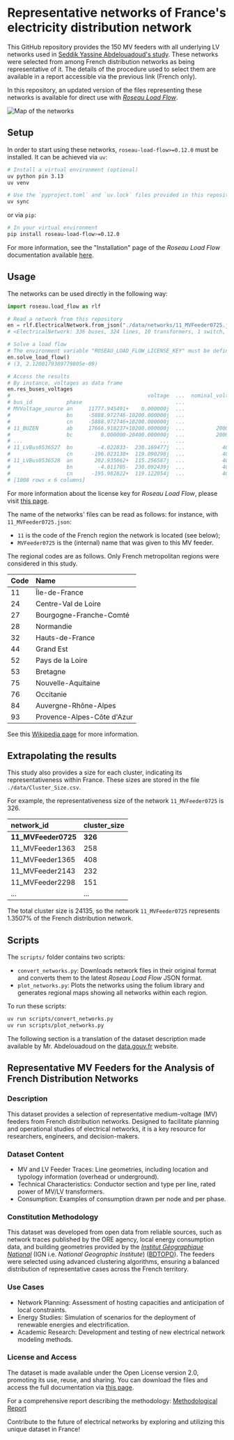 # Representative networks of France's electricity distribution network

This GitHub repository provides the 150 MV feeders with all underlying LV networks used in [Seddik Yassine
Abdelouadoud's study](https://www.data.gouv.fr/fr/datasets/departs-hta-representatifs-pour-lanalyse-des-reseaux-de-distribution-francais/).
These networks were selected from among French distribution networks as being representative of it. The details of
the procedure used to select them are available in a report accessible via the previous link (French only).

In this repository, an updated version of the files representing these networks is available for direct use with
[_Roseau Load Flow_](https://github.com/RoseauTechnologies/Roseau_Load_Flow).

![Map of the networks](Map.jpeg)

## Setup

In order to start using these networks, `roseau-load-flow>=0.12.0` must be installed. It can be achieved via `uv`:

```bash
# Install a virtual environment (optional)
uv python pin 3.13
uv venv

# Use the `pyproject.toml` and `uv.lock` files provided in this repository
uv sync
```

or via `pip`:

```bash
# In your virtual environment
pip install roseau-load-flow>=0.12.0
```

For more information, see the "Installation" page of the _Roseau Load Flow_ documentation available
[here](https://roseau-load-flow.roseautechnologies.com/en/stable/Installation.html).

## Usage

The networks can be used directly in the following way:

```python
import roseau.load_flow as rlf

# Read a network from this repository
en = rlf.ElectricalNetwork.from_json("./data/networks/11_MVFeeder0725.json")
# <ElectricalNetwork: 336 buses, 324 lines, 10 transformers, 1 switch, 626 loads, 1 source, 1 ground, 1 potential ref, 11 ground connections>

# Solve a load flow
# The environment variable "ROSEAU_LOAD_FLOW_LICENSE_KEY" must be defined in your environment
en.solve_load_flow()
# (3, 2.1200179389779805e-09)

# Access the results
# By instance, voltages as data frame
en.res_buses_voltages
#                                            voltage  ...  nominal_voltage
# bus_id           phase                              ...
# MVVoltage_source an     11777.945491+    0.000000j  ...              NaN
#                  bn     -5888.972746-10200.000000j  ...              NaN
#                  cn     -5888.972746+10200.000000j  ...              NaN
# 11_BUZEN         ab     17666.918237+10200.000000j  ...          20000.0
#                  bc         0.000000-20400.000000j  ...          20000.0
# ...                                            ...  ...              ...
# 11_LVBus0536527  bn        -4.022833-  230.169477j  ...            400.0
#                  cn      -196.023130+  119.090298j  ...            400.0
# 11_LVBus0536528  an       202.935062+  115.256587j  ...            400.0
#                  bn        -4.011705-  230.092439j  ...            400.0
#                  cn      -195.982822+  119.122054j  ...            400.0
# [1008 rows x 6 columns]
```

For more information about the license key for _Roseau Load Flow_, please visit
[this page](https://roseau-load-flow.roseautechnologies.com/en/stable/License.html).

The name of the networks' files can be read as follows: for instance, with `11_MVFeeder0725.json`:

- `11` is the code of the French region the network is located (see below);
- `MVFeeder0725` is the (internal) name that was given to this MV feeder.

The regional codes are as follows. Only French metropolitan regions were considered in this study.

| Code | Name                       |
| :--- | :------------------------- |
| 11   | Île-de-France              |
| 24   | Centre-Val de Loire        |
| 27   | Bourgogne-Franche-Comté    |
| 28   | Normandie                  |
| 32   | Hauts-de-France            |
| 44   | Grand Est                  |
| 52   | Pays de la Loire           |
| 53   | Bretagne                   |
| 75   | Nouvelle-Aquitaine         |
| 76   | Occitanie                  |
| 84   | Auvergne-Rhône-Alpes       |
| 93   | Provence-Alpes-Côte d'Azur |

See this [Wikipedia page](https://www.wikiwand.com/en/articles/Regions_of_France#List_of_administrative_regions) for
more information.

## Extrapolating the results

This study also provides a size for each cluster, indicating its representativeness within France. These sizes are stored in the file `./data/Cluster_Size.csv`.

For example, the representativeness size of the network `11_MVFeeder0725` is 326.

| network_id          | cluster_size |
| :------------------ | :----------- |
| **11_MVFeeder0725** | **326**      |
| 11_MVFeeder1363     | 258          |
| 11_MVFeeder1365     | 408          |
| 11_MVFeeder2143     | 232          |
| 11_MVFeeder2298     | 151          |
| ...                 | ...          |

The total cluster size is 24135, so the network `11_MVFeeder0725` represents 1.3507% of the French distribution network.

## Scripts

The `scripts/` folder contains two scripts:

- `convert_networks.py`: Downloads network files in their original format and converts them to the latest _Roseau
  Load Flow_ JSON format.
- `plot_networks.py`: Plots the networks using the folium library and generates regional maps showing all networks
  within each region.

To run these scripts:

```bash
uv run scripts/convert_networks.py
uv run scripts/plot_networks.py
```

The following section is a translation of the dataset description made available by Mr. Abdelouadoud on the
[data.gouv.fr](https://www.data.gouv.fr/fr/datasets/departs-hta-representatifs-pour-lanalyse-des-reseaux-de-distribution-francais/)
website.

## Representative MV Feeders for the Analysis of French Distribution Networks

### Description

This dataset provides a selection of representative medium-voltage (MV) feeders from French distribution networks.
Designed to facilitate planning and operational studies of electrical networks, it is a key resource for researchers,
engineers, and decision-makers.

### Dataset Content

- MV and LV Feeder Traces: Line geometries, including location and typology information (overhead or underground).
- Technical Characteristics: Conductor section and type per line, rated power of MV/LV transformers.
- Consumption: Examples of consumption drawn per node and per phase.

### Constitution Methodology

This dataset was developed from open data from reliable sources, such as network traces published by the ORE agency,
local energy consumption data, and building geometries provided by the
[_Institut Géographique National_](https://www.ign.fr/) (IGN i.e. _National Geographic Institute_)
([BDTOPO](https://geoservices.ign.fr/bdtopo)). The feeders were selected using
advanced clustering algorithms, ensuring a balanced distribution of representative cases across the French territory.

### Use Cases

- Network Planning: Assessment of hosting capacities and anticipation of local constraints.
- Energy Studies: Simulation of scenarios for the deployment of renewable energies and electrification.
- Academic Research: Development and testing of new electrical network modeling methods.

### License and Access

The dataset is made available under the Open License version 2.0, promoting its use, reuse, and sharing. You can
download the files and access the full documentation via
[this page](https://www.data.gouv.fr/fr/datasets/departs-hta-representatifs-pour-lanalyse-des-reseaux-de-distribution-francais/).

For a comprehensive report describing the
methodology: [Methodological Report](https://storage.googleapis.com/roseau-post-doc-report/selection%20departs%20HTA%20representatifs.pdf)

Contribute to the future of electrical networks by exploring and utilizing this unique dataset in France!
